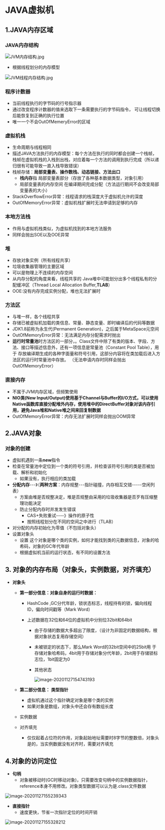 # JAVA虚拟机

## 1.JAVA内存区域

### JAVA内存结构

![JVM内存结构.jpg](https://cdn.nlark.com/yuque/0/2020/jpeg/1266758/1586828131069-3c2041fb-d254-414c-a3ab-5b3673990be1.jpeg)

* 根据线程划分的内存模型

![JVM线程内存结构.jpg](https://cdn.nlark.com/yuque/0/2020/jpeg/1266758/1586828210341-73dfbc31-682b-40bd-9e9b-9f6078789bdb.jpeg?x-oss-process=image%2Fwatermark%2Ctype_d3F5LW1pY3JvaGVp%2Csize_10%2Ctext_THVrYQ%3D%3D%2Ccolor_FFFFFF%2Cshadow_50%2Ct_80%2Cg_se%2Cx_10%2Cy_10)

### 程序计数器

* 当前线程执行的字节码的行号指示器
* 通过改变程序计数器的值来选取下一条需要执行的字节码指令， 可让线程切换后能恢复到正确的执行位置
* 唯一一个不会OutOfMemeryError的区域



### 虚拟机栈

* 生命周期与线程相同
* 描述JAVA方法执行的内存模型：每个方法在执行的同时都会创建一个栈帧，栈帧在虚拟机栈的入栈到出栈，对应着每一个方法的调用到执行完成（所以递归很有可能导致一直入栈导致错误）
* 栈帧存储：**局部变量表、操作数栈、动态链接、方法出口**
  * **栈内存**指  局部变量表部分（存放了各种基本数据类型，对象引用）
  * 局部变量表的内存空间  在编译期间完成分配（方法运行期间不会改变局部变量表的大小）
* StackOverflowError异常：线程请求的栈深度大于虚拟机允许的深度
* OutOfMemoryError异常：虚拟机栈扩展时无法申请到足够的内存



### 本地方法栈

* 作用与虚拟机栈类似，为虚拟机找到的本地方法服务
* 同样会抛出SOE以及OOE异常



### 堆

* 存放对象实例（所有线程共享）
* 垃圾收集器管理的主要区域
* 可以是物理上不连续的内存空间
* 从内存分配的角度来看，线程共享的 Java堆中可能划分出多个线程私有的分配缓冲区（Thread Local Allocation Buffer,**TLAB**）
* OOE:没有内存完成实例分配，堆也无法扩展时



### 方法区

* 与堆一样，各个线程共享
* 存储已被虚拟机加载的类信息、常量、静态变量、即时编译后的代码等数据
* JDK1.8前称为永生代(Permanent Generation)，之后属于MetaSpace元空间
* OutOfMemoryError异常：无法满足内存分配需求时抛出
* **运行时常量池**时方法区的一部分，。Class文件中除了有类的版本、字段、方法、接口等描述信息外，还有一项信息是常量池（Constant Pool Table），用于 存放编译期生成的各种字面量和符号引用，这部分内容将在类加载后进入方法区的运行时常量池中存放。 （无法申请内存时同样会抛出OutOfMemoryError）



### 直接内存

- 不属于JVM内存区域，但频繁使用
- **NIO类(New Input/Output)使用基于Channel与Buffer的I/O方式，可以使用Native函数库直接分配堆外内存，使用堆中的DirectBuffer对象对该内存引用，避免Java堆和Native堆之间来回复制数据**
- OutOfMemoryError异常：内存无法扩展时同样会抛出OOM异常



## 2.JAVA对象

### 对象的创建

* 虚拟机遇到一条**new**指令
* 检查在常量池中定位到一个类的符号引用，并检查该符号引用的类是否被加载、解析和初始化
  * 如果没有，执行相应的类加载
* **分配内存**---》（**两种方案**：内存规整---指针碰撞，内存相互交错-----空闲列表）
  * 方案由堆是否规整决定，堆是否规整由采用的垃圾收集器是否歹有压缩整理功能决定
  * 防止分配内存时并发发生错误
    * CAS+失败重试----》操作的原子性
    * 按照线程划分在不同的空间之中进行（TLAB）
* 对分配的内存初始化为零值（不包括对象头）
* 设置对象头
  * 设置   这个对象是哪个类的实例，如何才能找到类的元数据信息，对象的哈希码，对象的GC年代年龄
  * 根据虚拟机当前的运行状态，有不同的设置方法



## 3. 对象的内存布局（对象头，实例数据，对齐填充）

* **对象头**

  * **第一部分信息：对象自身的运行时数据：**

    * HashCode  ,GC分代年龄，锁状态标志，线程持有的锁，偏向线程ID，偏向时间戳等（Mark Word）

    * 上述数据在32位和64位的虚拟机中分别位32bit和64bit

      * 由于存储的数据大多超出了限度，（设计为非固定的数据结构，根据对象状态复用存储空间）

      * 未被锁定的状态下，那么Mark Word的32bit空间中的25bit用 于存储对象哈希码，4bit用于存储对象分代年龄，2bit用于存储锁标志位，1bit固定为0

      * 其他状态

        ![image-20201127154743193](C:\Users\admin\AppData\Roaming\Typora\typora-user-images\image-20201127154743193.png)

  * **第二部分信息： 类型指针**  

    * 虚拟机通过这个指针确定对象是哪个类的实例
    * 如果对象是数组，对象头中还会存有数组长度

  

   *   实例数据
   *   对齐填充
          *   仅仅起着占位符的作用，对象起始地址需要时8字节的整数倍，对象头是的，当实例数据没有对齐时，需要对齐填充





## 4.对象的访问定位

* **句柄**
  * 对象被移动时(GC时移动对象)，只需要改变句柄中的实例数据指针，reference本身不用修改。对象类型数据可以认为是.class文件数据

![image-20201127155239343](C:\Users\admin\AppData\Roaming\Typora\typora-user-images\image-20201127155239343.png)

* **直接指针**
  * 速度更快，节省一次指针定位的时间开销

![image-20201127155328212](C:\Users\admin\AppData\Roaming\Typora\typora-user-images\image-20201127155328212.png)